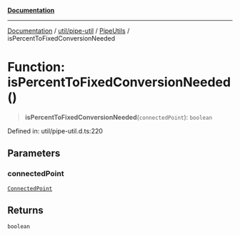 [**Documentation**](../../../../../index.md)

***

[Documentation](../../../../../index.md) / [util/pipe-util](../../../index.md) / [PipeUtils](../index.md) / isPercentToFixedConversionNeeded

# Function: isPercentToFixedConversionNeeded()

> **isPercentToFixedConversionNeeded**(`connectedPoint`): `boolean`

Defined in: util/pipe-util.d.ts:220

## Parameters

### connectedPoint

[`ConnectedPoint`](../interfaces/ConnectedPoint.md)

## Returns

`boolean`
